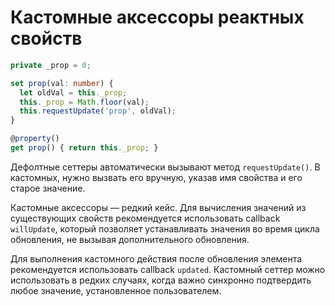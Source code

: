 # Кастомные аксессоры реактных свойств

```ts
private _prop = 0;

set prop(val: number) {
  let oldVal = this._prop;
  this._prop = Math.floor(val);
  this.requestUpdate('prop', oldVal);
}

@property()
get prop() { return this._prop; }
```

Дефолтные сеттеры автоматически вызывают метод `requestUpdate()`. В кастомных, нужно вызвать его вручную, указав имя свойства и его старое значение.

Кастомные аксессоры — редкий кейс. Для вычисления значений из существующих свойств рекомендуется использовать callback `willUpdate`, который позволяет устанавливать значения во время цикла обновления, не вызывая дополнительного обновления.

Для выполнения кастомного действия после обновления элемента рекомендуется использовать callback `updated`. Кастомный сеттер можно использовать в редких случаях, когда важно синхронно подтвердить любое значение, установленное пользователем.
